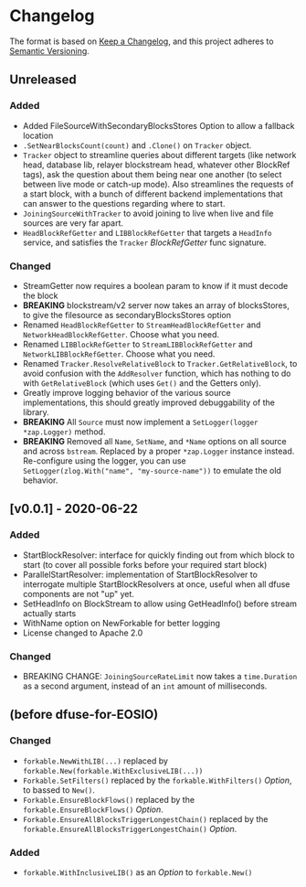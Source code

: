 # Changelog

The format is based on [Keep a Changelog](https://keepachangelog.com/en/1.0.0/),
and this project adheres to [Semantic Versioning](https://semver.org/spec/v2.0.0.html).

## Unreleased

### Added
- Added FileSourceWithSecondaryBlocksStores Option to allow a fallback location
- `.SetNearBlocksCount(count)` and `.Clone()` on `Tracker` object.
- `Tracker` object to streamline queries about different targets (like network head, database lib, relayer blockstream head, whatever other BlockRef tags), ask the question about them being near one another (to select between live mode or catch-up mode).  Also streamlines the requests of a start block, with a bunch of different backend implementations that can answer to the questions regarding where to start.
- `JoiningSourceWithTracker` to avoid joining to live when live and file sources are very far apart.
- `HeadBlockRefGetter` and `LIBBlockRefGetter` that targets a `HeadInfo` service, and satisfies the `Tracker` _BlockRefGetter_ func signature.

### Changed

- StreamGetter now requires a boolean param to know if it must decode the block
- **BREAKING** blockstream/v2 server now takes an array of blocksStores, to give the filesource as secondaryBlocksStores option
- Renamed `HeadBlockRefGetter` to `StreamHeadBlockRefGetter` and `NetworkHeadBlockRefGetter`. Choose what you need.
- Renamed `LIBBlockRefGetter` to `StreamLIBBlockRefGetter` and `NetworkLIBBlockRefGetter`. Choose what you need.
- Renamed `Tracker.ResolveRelativeBlock` to `Tracker.GetRelativeBlock`, to avoid confusion with the `AddResolver` function, which has nothing to do with `GetRelativeBlock` (which uses `Get()` and the Getters only).
- Greatly improve logging behavior of the various source implementations, this should greatly improved debuggability of the library.
- **BREAKING** All `Source` must now implement a `SetLogger(logger *zap.Logger)` method.
- **BREAKING** Removed all `Name`, `SetName`, and `*Name` options on all source and across `bstream`. Replaced by a proper `*zap.Logger`
               instance instead. Re-configure using the logger, you can use `SetLogger(zlog.With("name", "my-source-name"))` to emulate
               the old behavior.

## [v0.0.1] - 2020-06-22

### Added
- StartBlockResolver: interface for quickly finding out from which block to start (to cover all possible forks before your required start block)
- ParallelStartResolver: implementation of StartBlockResolver to interrogate multiple StartBlockResolvers at once, useful when all dfuse components are not "up" yet.
- SetHeadInfo on BlockStream to allow using GetHeadInfo() before stream actually starts
- WithName option on NewForkable for better logging
- License changed to Apache 2.0

### Changed
- BREAKING CHANGE: `JoiningSourceRateLimit` now takes a `time.Duration` as a second argument, instead of an `int` amount of milliseconds.


## (before dfuse-for-EOSIO)

### Changed
- `forkable.NewWithLIB(...)` replaced by `forkable.New(forkable.WithExclusiveLIB(...))`
- `Forkable.SetFilters()` replaced by the `forkable.WithFilters()` _Option_, to bassed to `New()`.
- `Forkable.EnsureBlockFlows()` replaced by the `forkable.EnsureBlockFlows()` _Option_.
- `Forkable.EnsureAllBlocksTriggerLongestChain()` replaced by the `forkable.EnsureAllBlocksTriggerLongestChain()` _Option_.

### Added
- `forkable.WithInclusiveLIB()` as an _Option_ to `forkable.New()`
